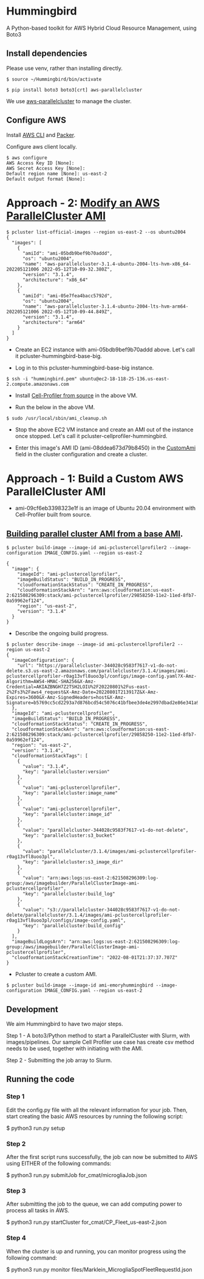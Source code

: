 # Hummingbird
A Python-based toolkit for AWS Hybrid Cloud Resource Management, using Boto3

## Install dependencies

Please use venv, rather than installing directly.

````
$ source ~/Hummingbird/bin/activate

$ pip install boto3 boto3[crt] aws-parallelcluster
````

We use [aws-parallelcluster](https://docs.aws.amazon.com/parallelcluster/latest/ug/install-v3-after-install.html) to manage the cluster.


## Configure AWS

Install [AWS CLI](http://aws.amazon.com/cli/) and [Packer](https://www.packer.io/downloads.html).

Configure aws client locally.

````
$ aws configure
AWS Access Key ID [None]:
AWS Secret Access Key [None]:
Default region name [None]: us-east-2
Default output format [None]:
````
# Approach - 2: [Modify an AWS ParallelCluster AMI](https://docs.aws.amazon.com/parallelcluster/latest/ug/building-custom-ami-v3.html)

````
$ pcluster list-official-images --region us-east-2 --os ubuntu2004
{
  "images": [
    {
      "amiId": "ami-05bdb9bef9b70addd",
      "os": "ubuntu2004",
      "name": "aws-parallelcluster-3.1.4-ubuntu-2004-lts-hvm-x86_64-202205121006 2022-05-12T10-09-32.380Z",
      "version": "3.1.4",
      "architecture": "x86_64"
    },
    {
      "amiId": "ami-05e7fea4bacc5792d",
      "os": "ubuntu2004",
      "name": "aws-parallelcluster-3.1.4-ubuntu-2004-lts-hvm-arm64-202205121006 2022-05-12T10-09-44.849Z",
      "version": "3.1.4",
      "architecture": "arm64"
    }
  ]
}
````

* Create an EC2 instance with ami-05bdb9bef9b70addd above. Let's call it pcluster-hummingbird-base-big.

* Log in to this pcluster-hummingbird-base-big instance.

````
$ ssh -i "hummingbird.pem" ubuntu@ec2-18-118-25-136.us-east-2.compute.amazonaws.com  
````  
* Install [Cell-Profiler from source](https://github.com/CellProfiler/CellProfiler/wiki/Ubuntu-20.04) in the above VM.

* Run the below in the above VM.

````  
$ sudo /usr/local/sbin/ami_cleanup.sh
````

* Stop the above EC2 VM instance and create an AMI out of the instance once stopped. Let's call it pcluster-cellprofiler-hummingbird.

* Enter this image's AMI ID (ami-08ddea673d79b8450) in the [CustomAmi](https://docs.aws.amazon.com/parallelcluster/latest/ug/Scheduling-v3.html#yaml-Scheduling-SlurmQueues-Image-CustomAmi) field in the cluster configuration and create a cluster.

# Approach - 1: Build a Custom AWS ParallelCluster AMI

* ami-09cf6eb3398323e1f is an image of Ubuntu 20.04 environment with Cell-Profiler built from source.


## [Building parallel cluster AMI from a base AMI](https://docs.aws.amazon.com/parallelcluster/latest/ug/building-custom-ami-v3.html).

````
$ pcluster build-image --image-id ami-pclustercellprofiler2 --image-configuration IMAGE_CONFIG.yaml --region us-east-2

{
  "image": {
    "imageId": "ami-pclustercellprofiler",
    "imageBuildStatus": "BUILD_IN_PROGRESS",
    "cloudformationStackStatus": "CREATE_IN_PROGRESS",
    "cloudformationStackArn": "arn:aws:cloudformation:us-east-2:621508296309:stack/ami-pclustercellprofiler/29858250-11e2-11ed-8fb7-0a59962ef124",
    "region": "us-east-2",
    "version": "3.1.4"
  }
}
````

* Describe the ongoing build progress.
````
$ pcluster describe-image --image-id ami-pclustercellprofiler2 --region us-east-2
{
  "imageConfiguration": {
    "url": "https://parallelcluster-344028c9583f7617-v1-do-not-delete.s3.us-east-2.amazonaws.com/parallelcluster/3.1.4/images/ami-pclustercellprofiler-r0ag13vfl8uoo3pl/configs/image-config.yaml?X-Amz-Algorithm=AWS4-HMAC-SHA256&X-Amz-Credential=AKIAZBNGH7Z2TSH2LOIU%2F20220801%2Fus-east-2%2Fs3%2Faws4_request&X-Amz-Date=20220801T213917Z&X-Amz-Expires=3600&X-Amz-SignedHeaders=host&X-Amz-Signature=b5769cc5cd2293a7d876bcd54c5076c41bfbee3de4e2997dbad2e86e341a9526"
  },
  "imageId": "ami-pclustercellprofiler",
  "imageBuildStatus": "BUILD_IN_PROGRESS",
  "cloudformationStackStatus": "CREATE_IN_PROGRESS",
  "cloudformationStackArn": "arn:aws:cloudformation:us-east-2:621508296309:stack/ami-pclustercellprofiler/29858250-11e2-11ed-8fb7-0a59962ef124",
  "region": "us-east-2",
  "version": "3.1.4",
  "cloudformationStackTags": [
    {
      "value": "3.1.4",
      "key": "parallelcluster:version"
    },
    {
      "value": "ami-pclustercellprofiler",
      "key": "parallelcluster:image_name"
    },
    {
      "value": "ami-pclustercellprofiler",
      "key": "parallelcluster:image_id"
    },
    {
      "value": "parallelcluster-344028c9583f7617-v1-do-not-delete",
      "key": "parallelcluster:s3_bucket"
    },
    {
      "value": "parallelcluster/3.1.4/images/ami-pclustercellprofiler-r0ag13vfl8uoo3pl",
      "key": "parallelcluster:s3_image_dir"
    },
    {
      "value": "arn:aws:logs:us-east-2:621508296309:log-group:/aws/imagebuilder/ParallelClusterImage-ami-pclustercellprofiler",
      "key": "parallelcluster:build_log"
    },
    {
      "value": "s3://parallelcluster-344028c9583f7617-v1-do-not-delete/parallelcluster/3.1.4/images/ami-pclustercellprofiler-r0ag13vfl8uoo3pl/configs/image-config.yaml",
      "key": "parallelcluster:build_config"
    }
  ],
  "imageBuildLogsArn": "arn:aws:logs:us-east-2:621508296309:log-group:/aws/imagebuilder/ParallelClusterImage-ami-pclustercellprofiler",
  "cloudformationStackCreationTime": "2022-08-01T21:37:37.707Z"
}
````
* Pcluster to create a custom AMI.

````
$ pcluster build-image --image-id ami-emoryhummingbird --image-configuration IMAGE_CONFIG.yaml --region us-east-2
````

## Development

We aim Hummingbird to have two major steps.

Step 1 - A boto3/Python method to start a ParallelCluster with Slurm, with images/pipelines. Our sample Cell Profiler use case has create csv method needs to be used, together with initiating with the AMI.

Step 2 - Submitting the job array to Slurm.

## Running the code

### Step 1
Edit the config.py file with all the relevant information for your job. Then, start creating 
the basic AWS resources by running the following script:

 $ python3 run.py setup
 
### Step 2
After the first script runs successfully, the job can now be submitted to AWS using EITHER of the 
following commands:

 $ python3 run.py submitJob for_cmat/microgliaJob.json 
 

### Step 3
After submitting the job to the queue, we can add computing power to process all tasks in AWS. 

 $ python3 run.py startCluster for_cmat/CP_Fleet_us-east-2.json 

### Step 4
When the cluster is up and running, you can monitor progress using the following command:

 $ python3 run.py monitor files/Marklein_MicrogliaSpotFleetRequestId.json 
